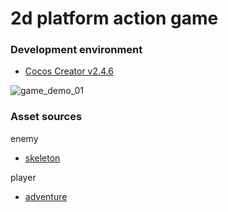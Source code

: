 # 2d platform action game

### Development environment
- [Cocos Creator v2.4.6](https://www.cocos.com/creator)

![game_demo_01](https://user-images.githubusercontent.com/33096368/134188970-c93d2c80-36d5-47ae-8b82-dd8180f59a9c.JPG)

### Asset sources
enemy
- [skeleton](https://jesse-m.itch.io/skeleton-pack)

player
- [adventure](https://rvros.itch.io/animated-pixel-hero)
